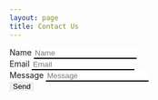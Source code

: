 ```yaml
---
layout: page
title: Contact Us
---
```

<html>
    <head>
        <style>
            input {
                border: none;
                border-bottom: 2px solid black;
            }
            input[type=submit] {
                border: none;
            }
        </style>
    </head>
    </html>
    

    
 <script type="text/javascript">var submitted=false;</script>

<iframe id="hidden_iframe" name="hidden_iframe" onload="submitted&amp;&amp;(window.location=&quot;https://neuroexo.org/thanks/&quot;)" style="display:none"></iframe>

<form action="https://docs.google.com/forms/d/e/1FAIpQLSfzO-mkf1gKY5kpA8piBab6h6KymTF0sMOzfcbuRoEvuL6SOA/formResponse" method="post" target="hidden_iframe" onsubmit="submitted=true;">
          <label>Name</label>
          <input name="entry.134554697" type="text" placeholder="Name" />
          <br>
          <label>Email</label>
          <input name="entry.17102386" type="email" placeholder="Email"/>
          <br>
          <label>Message</label>
          <input name="entry.616702237" type="text" placeholder="Message" />
          <br>
          <input type="submit" value="Send" />

   </form>
   
   
    
